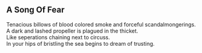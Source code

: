 A Song Of Fear
--------------
Tenacious billows of blood colored smoke and forceful scandalmongerings.  
A dark and lashed propeller is plagued in the thicket.  
Like seperations chaining next to circuss.  
In your hips of bristling the sea begins to dream of trusting.  

